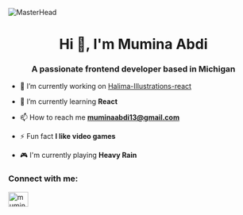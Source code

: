 ![MasterHead](https://user-images.githubusercontent.com/10498744/210012254-234538ff-d198-48aa-8964-37e6fd45d227.gif)
<h1 align="center">Hi 👋, I'm Mumina Abdi</h1>
<h3 align="center">A passionate frontend developer based in Michigan</h3>

- 🔭 I’m currently working on [Halima-Illustrations-react](https://github.com/MuminaA/Halima-Illustrations-react)

- 🌱 I’m currently learning **React**

- 📫 How to reach me **muminaabdi13@gmail.com**

- ⚡ Fun fact **I like video games**

- 🎮 I'm currently playing **Heavy Rain**

<h3 align="left">Connect with me:</h3>
<p align="left">
<a href="https://linkedin.com/in/mumina-abdi-85268712a" target="blank"><img align="center" src="https://raw.githubusercontent.com/rahuldkjain/github-profile-readme-generator/master/src/images/icons/Social/linked-in-alt.svg" alt="mumina-abdi-85268712a" height="30" width="40" /></a>
</p>
